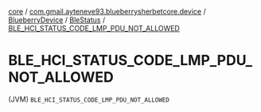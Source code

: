 [core](../../../index.md) / [com.gmail.ayteneve93.blueberrysherbetcore.device](../../index.md) / [BlueberryDevice](../index.md) / [BleStatus](index.md) / [BLE_HCI_STATUS_CODE_LMP_PDU_NOT_ALLOWED](./-b-l-e_-h-c-i_-s-t-a-t-u-s_-c-o-d-e_-l-m-p_-p-d-u_-n-o-t_-a-l-l-o-w-e-d.md)

# BLE_HCI_STATUS_CODE_LMP_PDU_NOT_ALLOWED

(JVM) `BLE_HCI_STATUS_CODE_LMP_PDU_NOT_ALLOWED`